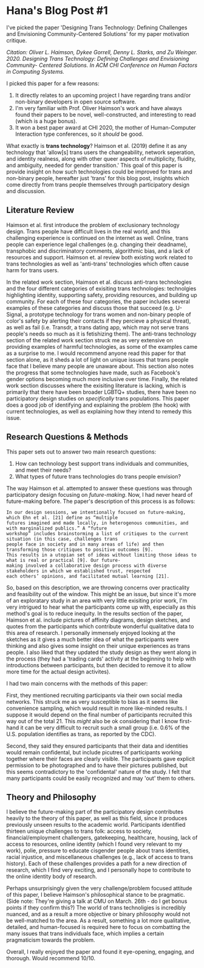 # Hana's Blog Post #1

I've picked the paper 'Designing Trans Technology: Defining Challenges and Envisioning Community-Centered Solutions' for my paper motivation critique. 
  
*Citation: Oliver L. Haimson, Dykee Gorrell, Denny L. Starks, and Zu Weinger. 2020. Designing Trans Technology: Defining Challenges and Envisioning Community-   Centered Solutions. In ACM CHI Conference on Human Factors in Computing Systems.* 

I picked this paper for a few reasons:
  1. It directly relates to an upcoming project I have regarding trans and/or non-binary developers in open source software.
  2. I'm very familiar with Prof. Oliver Haimson's work and have always found their papers to be novel, well-constructed, and interesting to read (which is a huge bonus).
  3. It won a best paper award at CHI 2020, the mother of Human-Computer Interaction type conferences, so it *should* be good.

What exactly is **trans technology**? Haimson et al. (2019) define it as any technology that 'allow[s] trans users the changeability, network seperation, and identity realness, along with other queer aspects of multiplicity, fluidity, and ambiguity, needed for gender transition.' This goal of this paper is provide insight on how such technologies could be improved for trans and non-binary people, hereafter just 'trans' for this blog post, insights which come directly from trans people themselves through participatory design and discussion. 

 ## Literature Review

Haimson et al. first introduce the problem of exclusionary technology design. Trans people have difficult lives in the real world, and this challenging experience is continued on the internet as well. Online, trans people can experience legal challenges (e.g. changing their deadname), transphobic and discriminatory comments, algorithmic bias, and a lack of resources and support. Haimson et. al review both existing work related to trans technologies as well as 'anti-trans' technologies which often cause harm for trans users. 

In the related work section, Haimson et al. discuss anti-trans technologies and the four different categories of exisiting trans technologies: technolgies highlighting identity, supporting safety, providing resources, and building up community. For each of these four categories, the paper includes several examples of these categories and discuss those that succeed (e.g. U-Signal, a prototype technology for trans women and non-binary people of color's safety by alerting their contacts if they percieve a physical threat), as well as fail (i.e. Transdr, a trans dating app, which may not serve trans people's needs so much as it is fetishizing them). The anti-trans technology section of the related work section struck me as very extensive on providing examples of harmful technologies, as some of the examples came as a surprise to me. I would recommend anyone read this paper for that section alone, as it sheds a lot of light on unique issues that trans people face that I believe many people are unaware about. This section also notes the progress that some technologies have made, such as Facebook's gender options becoming much more inclusive over time. Finally, the related work section discusses where the exisiting literature is lacking, which is primarily that there have been broader LGBTQ+ studies, there have been no participatory design studies on *specifically* trans populations. This paper does a good job of identifying and explaining the problem (the hook) with current technologies, as well as explaining how they intend to remedy this issue.

## Research Questions & Methods

This paper sets out to answer two main research questions:
  1. How can technology best support trans individuals and communities, and meet their needs?
  2. What types of future trans technologies do trans people envision?

The way Haimson et al. attempted to answer these questions was through participatory design focusing on *future-making*. Now, I had never heard of future-making before. The paper's description of this process is as follows:

    In our design sessions, we intentionally focused on future-making, which Ehn et al. [21] define as “multiple 
    futures imagined and made locally, in heterogenous communities, and with marginalized publics.” A “future 
    workshop” includes brainstorming a list of critiques to the current situation (in this case, challenges trans
    people face in society and in many areas of life) and then transforming those critiques to positive outcomes [9].
    This results in a utopian set of ideas without limiting those ideas to what is real or practical [9]. Our future-
    making involved a collaborative design process with diverse stakeholders in which we established trust, respected 
    each others’ opinions, and facilitated mutual learning [21].
    
So, based on this description, we are throwing concerns over practicality and feasibility out of the window. This might be an issue, but since it's more of an exploratary study in an area with very little exisiting prior work, I'm very intrigued to hear what the participants come up with, especially as this method's goal is to reduce inequity. In the results section of the paper, Haimson et al. include pictures of affinity diagrams, design sketches, and quotes from the participants which contribute wonderful qualitative data to this area of research. I personally immensely enjoyed looking at the sketches as it gives a much better idea of what the participants were thinking and also gives some insight on their unique experiences as trans people. I also liked that they updated the study design as they went along in the process (they had a 'trading cards' activity at the beginning to help with introductions between participants, but then decided to remove it to allow more time for the actual design activites). 
    
I had two main concerns with the methods of this paper:

First, they mentioned recruiting participants via their own social media networks. This struck me as very susceptible to bias as it seems like convenience sampling, which would result in more like-minded results. I suppose it would depend on the final number of participants recruited this way out of the total 21. This *might* also be ok considering that I know first-hand it can be very difficult to recruit such a small group (i.e. 0.6% of the U.S. population identifies as trans, as reported by the CDC). 

Second, they said they ensured participants that their data and identities would remain confidental, but include picutres of participants working together where their faces are clearly visible. The participants gave explicit permission to be photographed and to have their pictures published, but this seems contradictory to the 'confidental' nature of the study. I felt that many participants could be easily recognized and may 'out' them to others. 
    
## Theory and Philosophy

I believe the future-making part of the participatory design contributes heavily to the theory of this paper, as well as this field, since it produces previously unseen results to the academic world. Participants identified thirteen unique challenges to trans folk: access to society, financial/employment challengers, gatekeeping, healthcare, housing, lack of access to resources, online identity (which I found very relevant to my work), polie, pressure to educate cisgender people about trans identities, racial injustice, and miscellaneous challenges (e.g., lack of access to trans history). Each of these challenges provides a path for a new direction of research, which I find very exciting, and I personally hope to contribute to the online identity body of research.

Perhaps unsurprisingly given the very challenge/problem focused attitude of this paper, I believe Haimson's philosophical stance to be pragmatic. (Side note: They're giving a talk at CMU on March. 26th - do I get bonus points if they confirm this?) The world of trans technoligies is incredibly nuanced, and as a result a more objective or binary philosophy would not be well-matched to the area. As a result, something a lot more qualitative, detailed, and human-focused is required here to focus on combatting the many issues that trans individuals face, which implies a certain pragmaticism towards the problem.

Overall, I really enjoyed the paper and found it eye-opening, engaging, and thorough. Would recommend 10/10.

  
